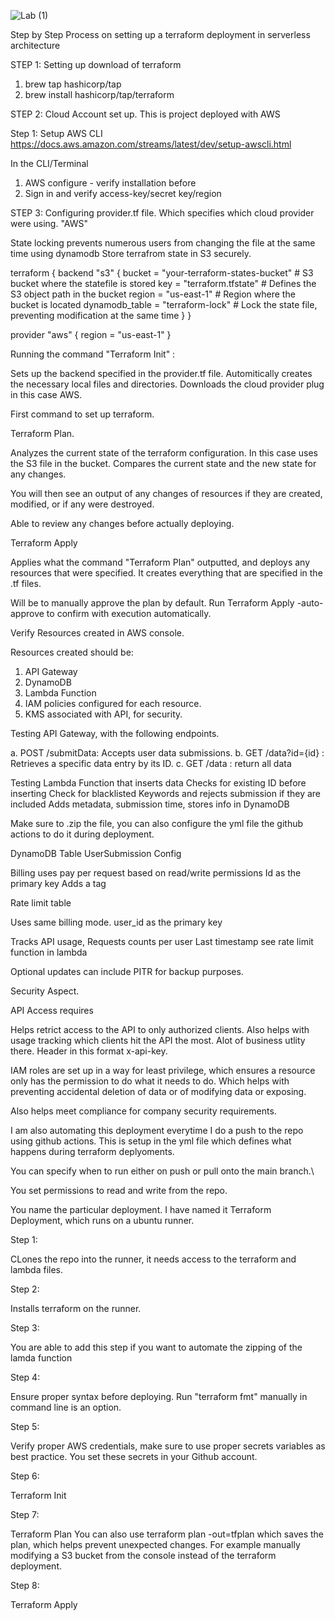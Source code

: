 
![Lab (1)](https://github.com/user-attachments/assets/9282bf86-2366-4c6d-80a0-57a523cd6e76)










Step by Step Process on setting up a terraform deployment in serverless architecture

STEP 1:
Setting up download of terraform

1. brew tap hashicorp/tap
2. brew install hashicorp/tap/terraform

STEP 2:
Cloud Account set up. This is project deployed with AWS

Step 1: Setup AWS CLI https://docs.aws.amazon.com/streams/latest/dev/setup-awscli.html

In the CLI/Terminal

1. AWS configure - verify installation before
2. Sign in and verify access-key/secret key/region

STEP 3:
Configuring provider.tf file.
Which specifies which cloud provider were using. "AWS"

State locking prevents numerous users from changing the file at the same time using dynamodb
Store terrafrom state in S3 securely.

terraform {
  backend "s3" {
    bucket         = "your-terraform-states-bucket" # S3 bucket where the statefile is stored
    key            = "terraform.tfstate" # Defines the S3 object path in the bucket
    region         = "us-east-1" # Region where the bucket is located
    dynamodb_table = "terraform-lock" # Lock the state file, preventing modification at the same time
  }
}

provider "aws" {
  region = "us-east-1"
}

Running the command  "Terraform Init" :

Sets up the backend specified in the provider.tf file.
Automitically creates the necessary local files and directories. 
Downloads the cloud provider plug in this case AWS.

First command to set up terraform. 

Terraform Plan.
 
Analyzes the current state of the terraform configuration. In this case uses the S3 file in the bucket. 
Compares the current state and the new state for any changes. 

You will then see an output of any changes of resources if they are created, modified, or if any were destroyed. 

Able to review any changes before actually deploying. 


Terraform Apply 

Applies what the command "Terraform Plan" outputted, and deploys any resources that were specified. It creates everything that are specified in the .tf files.

Will be to manually approve the plan by default. Run Terraform Apply -auto-approve to confirm with execution automatically.



Verify Resources created in AWS console. 


Resources created should be: 

1. API Gateway
2. DynamoDB
3. Lambda Function
4. IAM policies configured for each resource. 
5. KMS associated with API, for security. 


Testing API Gateway, with the following endpoints. 

a.	POST /submitData: Accepts user data submissions.
b.	GET /data?id={id} : Retrieves a specific data entry by its ID.
c.	GET /data : return all data

Testing Lambda Function that inserts data
Checks for existing ID before inserting
Check for blacklisted Keywords and rejects submission if they are included
Adds metadata, submission time, stores info in DynamoDB

Make sure to .zip the file, you can also configure the yml file the github actions to do it during deployment. 

DynamoDB Table UserSubmission Config

Billing uses pay per request based on read/write permissions
Id as the primary key
Adds a tag

Rate limit table

Uses same billing mode. 
user_id as the primary key

Tracks API usage,
Requests counts per user
Last timestamp see rate limit function in lambda 


Optional updates can include PITR for backup purposes. 




Security Aspect.


API Access requires 

Helps retrict access to the API to only authorized clients.
Also helps with usage tracking which clients hit the API the most. Alot of business utlity there. 
Header in this format x-api-key. 


IAM roles are set up in a way for least privilege, which ensures a resource only has the permission to do what it needs to do. Which helps with preventing accidental deletion of data or of modifying data or exposing. 

Also helps meet compliance for company security requirements.


 I am  also automating this deployment everytime I do a push to the repo using github actions. This is setup in the yml file which defines what happens during terraform deplyoments. 

You can specify when to run either on push or pull onto the main branch.\

You set permissions to read and write from the repo.

You name the particular deployment. I have named it Terraform Deployment, which runs on a ubuntu runner. 

Step 1: 

CLones the repo into the runner, it needs access to the terraform and lambda files. 

Step 2:

Installs terraform on the runner.

Step 3:

You are able to add this step if you want to automate the zipping of the lamda function

Step 4:

Ensure proper syntax before deploying. Run "terraform fmt" manually in command line is an option. 

Step 5:

Verify proper AWS credentials, make sure to use proper secrets variables as best practice. You set these secrets in your Github account. 


Step 6:

Terraform Init


Step 7:

Terraform Plan
You can also use terraform plan -out=tfplan which saves the plan, which helps prevent unexpected changes. For example manually modifying a S3 bucket
from the console instead of the terraform deployment. 

Step 8:

Terraform Apply
